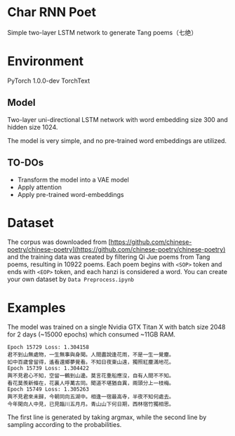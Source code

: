 # Char RNN Poet
Simple two-layer LSTM network to generate Tang poems（七绝）

# Environment

PyTorch 1.0.0-dev
TorchText

## Model

Two-layer uni-directional LSTM network with word embedding size 300 and hidden size 1024.

The model is very simple, and no pre-trained word embeddings are utilized. 

## TO-DOs

- Transform the model into a VAE model
- Apply attention
- Apply pre-trained word-embeddings

# Dataset

The corpus was downloaded from [https://github.com/chinese-poetry/chinese-poetry](https://github.com/chinese-poetry/chinese-poetry) and the training data was created by filtering Qi Jue poems from Tang poems, resulting in 10922 poems. Each poem begins with `<SOP>` token and ends with `<EOP>` token, and each hanzi is considered a word. You can create your own dataset by `Data Preprocess.ipynb`

# Examples

The model was trained on a single Nvidia GTX Titan X with batch size 2048 for 2 days (~15000 epochs) which consumed ~11GB RAM.

```
Epoch 15729 Loss: 1.304158
君不到山無處物，一生無事與身閑。人間盡說逢花雨，不是一生一覺塵。
如中百歲曾留得，遙看還鄉夢覺看。不知日夜東山遠，獨照紅塵滿地花。
Epoch 15739 Loss: 1.304422
興不見君心不知，空留一鶴到山邊。莫言花重船應沒，自有人間不不知。
看花莫羨新條在，花裏人呼萬古同。聞道不堪猶自異，兩頭分上一枝梅。
Epoch 15749 Loss: 1.305263
興不見君來未歸，今朝同向五湖中。相逢一宿最高寺，半夜不知何處去。
今年閑向人中見，已見臨川五月月。青山山下何日期，西林宿竹獨相思。
```

The first line is generated by taking argmax, while the second line by sampling according to the probabilities.
